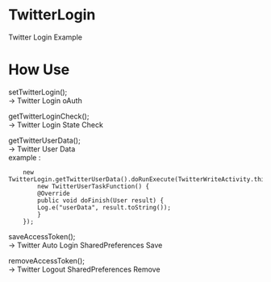 # TwitterLogin
Twitter Login Example

# How Use
setTwitterLogin();
<BR>
-> Twitter Login oAuth

getTwitterLoginCheck();
<BR>
-> Twitter Login State Check

getTwitterUserData();
<BR>
-> Twitter User Data
<BR>
example : 


		new TwitterLogin.getTwitterUserData().doRunExecute(TwitterWriteActivity.this, 
			new TwitterUserTaskFunction() {
			@Override
			public void doFinish(User result) {
  			Log.e("userData", result.toString());
			}
		});

saveAccessToken();
<BR>
-> Twitter Auto Login SharedPreferences Save

removeAccessToken();
<BR>
-> Twitter Logout SharedPreferences Remove
